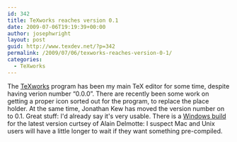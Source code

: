 ```yaml
---
id: 342
title: TeXworks reaches version 0.1
date: 2009-07-06T19:19:39+00:00
author: josephwright
layout: post
guid: http://www.texdev.net/?p=342
permalink: /2009/07/06/texworks-reaches-version-0-1/
categories:
  - TeXworks
---
```

The [TeXworks](http://www.tug.org/texworks) program has been my main TeX editor for some time, despite having verion number “0.0.0”. There are recently been some work on getting a proper icon sorted out for the program, to replace the place holder. At the same time, Jonathan Kew has moved the version number on to 0.1.  Great stuff: I'd already say it's very usable. There is a [Windows build](http://www.leliseron.org/texworks) for the latest version curtsey of Alain Delmotte: I suspect Mac and Unix users will have a little longer to wait if they want something pre-compiled.
